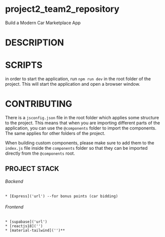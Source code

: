 # project2_team2_repository

Build a Modern Car Marketplace App

# DESCRIPTION

# SCRIPTS

in order to start the application, run `npm run dev` in the root folder of the project. This will start the application and open a browser window.

# CONTRIBUTING

There is a `jsconfig.json` file in the root folder which applies some structure to the project. This means that when you are importing different parts of the application, you can use the `@components` folder to import the components. The same applies for other folders of the project.

When building custom components, please make sure to add them to the `index.js` file inside the `components` folder so that they can be imported directly from the `@components` root.

## **PROJECT STACK**

###### Backend

    * [Express]('url') --for bonus points (car bidding)

###### Frontend

    * [supabase]('url')
    * [reactjs18]('')
    * [material-tailwind]('')**
